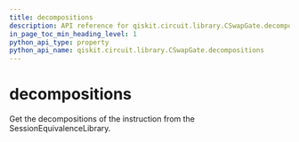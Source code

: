 ```yaml
---
title: decompositions
description: API reference for qiskit.circuit.library.CSwapGate.decompositions
in_page_toc_min_heading_level: 1
python_api_type: property
python_api_name: qiskit.circuit.library.CSwapGate.decompositions
---
```


# decompositions

Get the decompositions of the instruction from the SessionEquivalenceLibrary.

